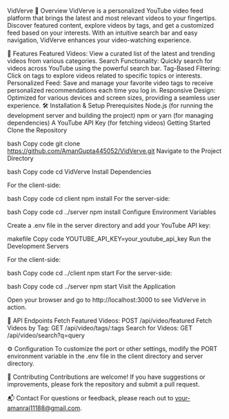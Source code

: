 VidVerve
📖 Overview
VidVerve is a personalized YouTube video feed platform that brings the latest and most relevant videos to your fingertips. Discover featured content, explore videos by tags, and get a customized feed based on your interests. With an intuitive search bar and easy navigation, VidVerve enhances your video-watching experience.

🚀 Features
Featured Videos: View a curated list of the latest and trending videos from various categories.
Search Functionality: Quickly search for videos across YouTube using the powerful search bar.
Tag-Based Filtering: Click on tags to explore videos related to specific topics or interests.
Personalized Feed: Save and manage your favorite video tags to receive personalized recommendations each time you log in.
Responsive Design: Optimized for various devices and screen sizes, providing a seamless user experience.
🛠️ Installation & Setup
Prerequisites
Node.js (for running the development server and building the project)
npm or yarn (for managing dependencies)
A YouTube API Key (for fetching videos)
Getting Started
Clone the Repository

bash
Copy code
git clone https://github.com/AmanGupta445052/VidVerve.git
Navigate to the Project Directory

bash
Copy code
cd VidVerve
Install Dependencies

For the client-side:

bash
Copy code
cd client
npm install
For the server-side:

bash
Copy code
cd ../server
npm install
Configure Environment Variables

Create a .env file in the server directory and add your YouTube API key:

makefile
Copy code
YOUTUBE_API_KEY=your_youtube_api_key
Run the Development Servers

For the client-side:

bash
Copy code
cd ../client
npm start
For the server-side:

bash
Copy code
cd ../server
npm start
Visit the Application

Open your browser and go to http://localhost:3000 to see VidVerve in action.

📜 API Endpoints
Fetch Featured Videos: POST /api/video/featured
Fetch Videos by Tag: GET /api/video/tags/:tags
Search for Videos: GET /api/video/search?q=query

⚙️ Configuration
To customize the port or other settings, modify the PORT environment variable in the .env file in the client directory and server directory.

🤝 Contributing
Contributions are welcome! If you have suggestions or improvements, please fork the repository and submit a pull request.


📬 Contact
For questions or feedback, please reach out to your-amanraj11188@gmail.com.
